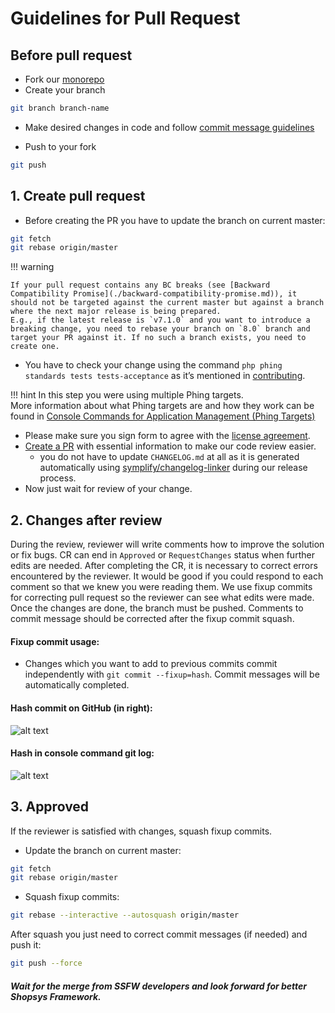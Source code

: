 # Guidelines for Pull Request
##  Before pull request
* Fork our [monorepo](https://github.com/shopsys/shopsys)
* Create your branch

``` sh
git branch branch-name
```

* Make desired changes in code and follow [commit message guidelines](./guidelines-for-creating-commits.md)

* Push to your fork

``` sh
git push
```

## 1. Create pull request

* Before creating the PR you have to update the branch on current master:

``` sh
git fetch
git rebase origin/master
```

!!! warning

    If your pull request contains any BC breaks (see [Backward Compatibility Promise](./backward-compatibility-promise.md)), it should not be targeted against the current master but against a branch where the next major release is being prepared.
    E.g., if the latest release is `v7.1.0` and you want to introduce a breaking change, you need to rebase your branch on `8.0` branch and target your PR against it. If no such a branch exists, you need to create one.

* You have to check your change using the command `php phing standards tests tests-acceptance` as it’s mentioned in [contributing](https://github.com/shopsys/shopsys/blob/7.3/CONTRIBUTING.md).

!!! hint
    In this step you were using multiple Phing targets.  
    More information about what Phing targets are and how they work can be found in [Console Commands for Application Management (Phing Targets)](../introduction/console-commands-for-application-management-phing-targets.md)

* Please make sure you sign form to agree with the [license agreement](https://www.shopsys-framework.com/license-agreement).
* [Create a PR](https://github.com/shopsys/shopsys/compare?expand=1) with essential information to make our code review easier.
    * you do not have to update `CHANGELOG.md` at all as it is generated automatically using [symplify/changelog-linker](https://github.com/symplify/changeloglinker) during our release process.
* Now just wait for review of your change.

## 2. Changes after review
During the review, reviewer will write comments how to improve the solution or fix bugs. CR can end in `Approved` or `RequestChanges` status when further edits are needed. After completing the CR, it is necessary to correct errors encountered by the reviewer.
It would be good if you could respond to each comment so that we knew you were reading them.
We use fixup commits for correcting pull request so the reviewer can see what edits were made. Once the changes are done, the branch must be pushed. Comments to commit message should be corrected after the fixup commit squash.

#### Fixup commit usage:
* Changes which you want to add to previous commits commit independently with ```git commit --fixup=hash```. Commit messages will be automatically completed.  

#### Hash commit on GitHub (in right):

![alt text](./img/github-commit-hash.png)


#### Hash in console command git log:

![alt text](./img/console-hash-commit.png)

## 3. Approved
If the reviewer is satisfied with changes, squash fixup commits.
* Update the branch on current master:

``` sh
git fetch
git rebase origin/master
```

* Squash fixup commits:

``` sh
git rebase --interactive --autosquash origin/master
```
After squash you just need to correct commit messages (if needed) and push it:

``` sh
git push --force
```

##### Wait for the merge from SSFW developers and look forward for better Shopsys Framework.
